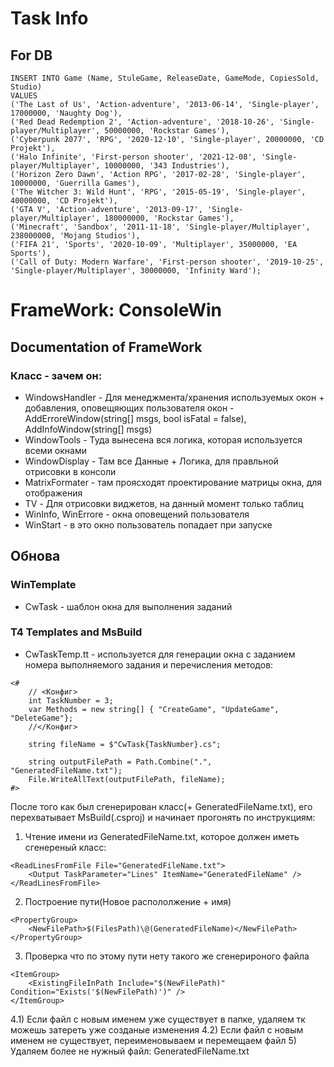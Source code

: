 
# Task Info

## For DB
```
INSERT INTO Game (Name, StuleGame, ReleaseDate, GameMode, CopiesSold, Studio)
VALUES 
('The Last of Us', 'Action-adventure', '2013-06-14', 'Single-player', 17000000, 'Naughty Dog'),
('Red Dead Redemption 2', 'Action-adventure', '2018-10-26', 'Single-player/Multiplayer', 50000000, 'Rockstar Games'),
('Cyberpunk 2077', 'RPG', '2020-12-10', 'Single-player', 20000000, 'CD Projekt'),
('Halo Infinite', 'First-person shooter', '2021-12-08', 'Single-player/Multiplayer', 10000000, '343 Industries'),
('Horizon Zero Dawn', 'Action RPG', '2017-02-28', 'Single-player', 10000000, 'Guerrilla Games'),
('The Witcher 3: Wild Hunt', 'RPG', '2015-05-19', 'Single-player', 40000000, 'CD Projekt'),
('GTA V', 'Action-adventure', '2013-09-17', 'Single-player/Multiplayer', 180000000, 'Rockstar Games'),
('Minecraft', 'Sandbox', '2011-11-18', 'Single-player/Multiplayer', 238000000, 'Mojang Studios'),
('FIFA 21', 'Sports', '2020-10-09', 'Multiplayer', 35000000, 'EA Sports'),
('Call of Duty: Modern Warfare', 'First-person shooter', '2019-10-25', 'Single-player/Multiplayer', 30000000, 'Infinity Ward');
```


# FrameWork: ConsoleWin
## Documentation of FrameWork

### Класс - зачем он:
* WindowsHandler - Для менеджмента/хранения используемых окон + добавления, оповещяющих пользователя окон - AddErroreWindow(string[] msgs, bool isFatal = false), AddInfoWindow(string[] msgs)
* WindowTools - Туда вынесена вся логика, которая используется всеми окнами 
* WindowDisplay - Там все Данные + Логика, для правльной отрисовки в консоли
* MatrixFormater - там проясходят проектирование матрицы окна, для отображения
* TV - Для отрисовки виджетов, на данный момент только таблиц 
* WinInfo, WinErrore - окна оповещений пользователя
* WinStart - в это окно пользователь попадает при запуске

## Обнова
### WinTemplate 
* CwTask - шаблон окна для выполнения заданий 

### T4 Templates and MsBuild
* CwTaskTemp.tt - используется для генерации окна с заданием номера выполняемого задания и перечисления методов:
```
<#
    // <Конфиг>
    int TaskNumber = 3;
    var Methods = new string[] { "CreateGame", "UpdateGame", "DeleteGame"};
    //</Конфиг>

    string fileName = $"CwTask{TaskNumber}.cs";

    string outputFilePath = Path.Combine(".", "GeneratedFileName.txt");
    File.WriteAllText(outputFilePath, fileName);
#>
```
После того как был сгенерирован класс(+ GeneratedFileName.txt), его перехватывает MsBuild(.csproj) и начинает прогонять по инструкциям:
1) Чтение имени из GeneratedFileName.txt, которое должен иметь сгенереный класс:
```
<ReadLinesFromFile File="GeneratedFileName.txt">
    <Output TaskParameter="Lines" ItemName="GeneratedFileName" />
</ReadLinesFromFile>
```
2) Построение пути(Новое распололжение + имя)
```
<PropertyGroup>
	<NewFilePath>$(FilesPath)\@(GeneratedFileName)</NewFilePath>
</PropertyGroup> 		
```
3) Проверка что по этому пути нету такого же сгенерироного файла
```
<ItemGroup>
	<ExistingFileInPath Include="$(NewFilePath)" Condition="Exists('$(NewFilePath)')" />
</ItemGroup>
```
4.1) Если файл с новым именем уже существует в папке, удаляем тк можешь затереть уже созданые изменения
4.2) Если файл с новым именем не существует, переименовываем и перемещаем файл
5) Удаляем более не нужный файл: GeneratedFileName.txt
